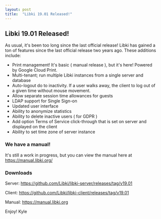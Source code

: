 ```yaml
---
layout: post
title:  "Libki 19.01 Released!"
---
```

## Libki 19.01 Released!

As usual, it's been too long since the last official release! Libki has gained a ton of features since the last official release two years ago. These additions include:
* Print management! It's basic ( manual release ), but it's here! Powered by Google Cloud Print.
* Multi-tenant; run multiple Libki instances from a single server and database
* Auto-logout do to inactivity. If a user walks away, the client to log out of a given time without mouse movement.
* Allow separate session time allowances for guests
* LDAP support for Single Sign-on
* Updated user interface
* Ability to anonymize statistics
* Ability to delete inactive users ( for GDPR )
* Add option Terms of Service click-through that is set on server and displayed on the client
* Ability to set time zone of server instance

### We have a manual!
It's still a work in progress, but you can view the manual here at <https://manual.libki.org/>

### Downloads
Server: <https://github.com/Libki/libki-server/releases/tag/v19.01>

Client: <https://github.com/Libki/libki-client/releases/tag/v19.01>

Manual: <https://manual.libki.org>

Enjoy!
Kyle

